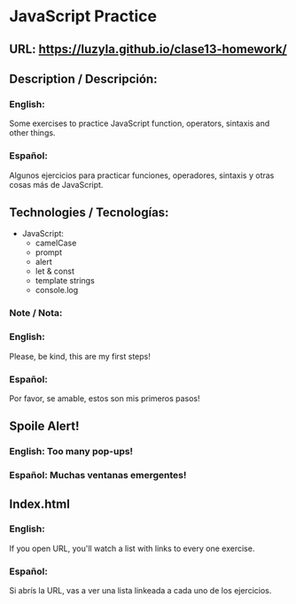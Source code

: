 # JavaScript Practice

## URL: https://luzyla.github.io/clase13-homework/

## Description / Descripción: 
### English:
Some exercises to practice JavaScript function, operators, sintaxis and other things.

### Español:
Algunos ejercicios para practicar funciones, operadores, sintaxis y otras cosas más de JavaScript.

## Technologies / Tecnologías:
- JavaScript:
    - camelCase
    - prompt
    - alert
    - let & const
    - template strings
    - console.log

### Note / Nota:
### English: 
Please, be kind, this are my first steps!

### Español:
Por favor, se amable, estos son mis primeros pasos!

## Spoile Alert!
### English: Too many pop-ups!
### Español: Muchas ventanas emergentes!

## Index.html
### English:
If you open URL, you'll watch a list with links to every one exercise.

### Español:
Si abrís la URL, vas a ver una lista linkeada a cada uno de los ejercicios.
